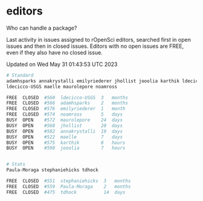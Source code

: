 # editors

Who can handle a package?

Last activity in issues assigned to rOpenSci editors, searched first in open
issues and then in closed issues. Editors with no open issues are FREE, even if
they also have no closed issue.


Updated on Wed May 31 01:43:53 UTC 2023

```bash
# Standard
adamhsparks annakrystalli emilyriederer jhollist jooolia karthik ldecicco
ldecicco-USGS maelle maurolepore noamross

FREE  CLOSED  #560  ldecicco-USGS  3   months
FREE  CLOSED  #566  adamhsparks    2   months
FREE  CLOSED  #576  emilyriederer  1   month
FREE  CLOSED  #574  noamross       5   days
BUSY  OPEN    #572  maurolepore    24  days
BUSY  OPEN    #568  jhollist       20  days
BUSY  OPEN    #502  annakrystalli  19  days
BUSY  OPEN    #522  maelle         7   days
BUSY  OPEN    #575  karthik        8   hours
BUSY  OPEN    #590  jooolia        7   hours


# Stats
Paula-Moraga stephaniehicks tdhock

FREE  CLOSED  #551  stephaniehicks  3   months
FREE  CLOSED  #559  Paula-Moraga    2   months
FREE  CLOSED  #475  tdhock          14  days
```
